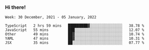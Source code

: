 ### Hi there!

<!--START_SECTION:waka-->
```text
Week: 30 December, 2021 - 05 January, 2022

TypeScript   2 hrs 59 mins   █████████▓░░░░░░░░░░░░░░░   38.78 % 
JavaScript   55 mins         ███░░░░░░░░░░░░░░░░░░░░░░   12.07 % 
Other        49 mins         ██▓░░░░░░░░░░░░░░░░░░░░░░   10.74 % 
YAML         47 mins         ██▓░░░░░░░░░░░░░░░░░░░░░░   10.31 % 
JSX          35 mins         ██░░░░░░░░░░░░░░░░░░░░░░░   07.77 % 
```
<!--END_SECTION:waka-->
